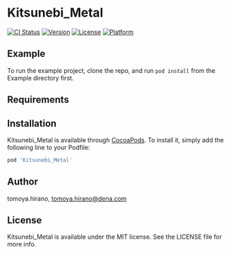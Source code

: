 # Kitsunebi_Metal

[![CI Status](https://img.shields.io/travis/tomoya.hirano/Kitsunebi_Metal.svg?style=flat)](https://travis-ci.org/tomoya.hirano/Kitsunebi_Metal)
[![Version](https://img.shields.io/cocoapods/v/Kitsunebi_Metal.svg?style=flat)](https://cocoapods.org/pods/Kitsunebi_Metal)
[![License](https://img.shields.io/cocoapods/l/Kitsunebi_Metal.svg?style=flat)](https://cocoapods.org/pods/Kitsunebi_Metal)
[![Platform](https://img.shields.io/cocoapods/p/Kitsunebi_Metal.svg?style=flat)](https://cocoapods.org/pods/Kitsunebi_Metal)

## Example

To run the example project, clone the repo, and run `pod install` from the Example directory first.

## Requirements

## Installation

Kitsunebi_Metal is available through [CocoaPods](https://cocoapods.org). To install
it, simply add the following line to your Podfile:

```ruby
pod 'Kitsunebi_Metal'
```

## Author

tomoya.hirano, tomoya.hirano@dena.com

## License

Kitsunebi_Metal is available under the MIT license. See the LICENSE file for more info.
